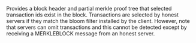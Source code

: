 Provides a block header and partial merkle proof tree that selected transaction ids exist in the block.  Transactions are selected by honest servers if they match the bloom filter installed by the client.  However, note that servers can omit transactions and this cannot be detected except by receiving a MERKLEBLOCK message from an honest server.

